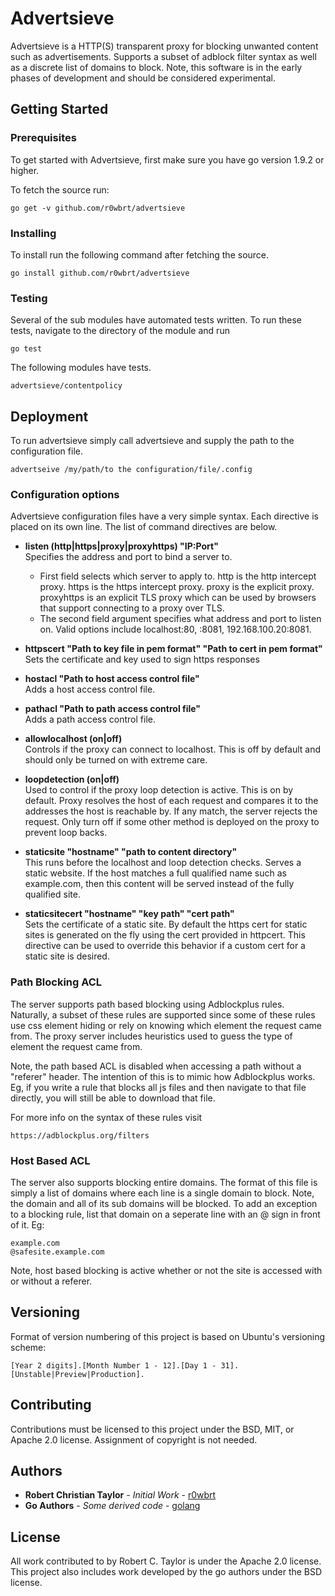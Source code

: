 # Advertsieve

Advertsieve is a HTTP(S) transparent proxy for blocking unwanted content such as 
advertisements. Supports a subset of adblock filter syntax as well as a discrete 
list of domains to block. Note, this software is in the early phases of development
and should be considered experimental.

## Getting Started

### Prerequisites

To get started with Advertsieve, first make sure you have go version 1.9.2 or higher. 

To fetch the source run:

```
go get -v github.com/r0wbrt/advertsieve
```

### Installing

To install run the following command after fetching the source.

```
go install github.com/r0wbrt/advertsieve
```

### Testing 

Several of the sub modules have automated tests written. To run these tests, 
navigate to the directory of the module and run 

```
go test
```

The following modules have tests.

```
advertsieve/contentpolicy
```

## Deployment

To run advertsieve simply call advertsieve and supply the path to the configuration file.

```
advertseive /my/path/to the configuration/file/.config
```   


### Configuration options

Advertsieve configuration files have a very simple syntax. Each directive is placed on its
own line. The list of command directives are below.

* **listen (http|https|proxy|proxyhttps) "IP:Port"**  
Specifies the address and port to bind a server to.
    * First field selects which server to apply to. http is the http intercept proxy. https is the https intercept proxy. proxy is the explicit proxy. proxyhttps is an explicit TLS proxy which can be used by browsers that support connecting to a proxy over TLS.
    * The second field argument specifies what address and port to listen on. Valid options include localhost:80, :8081, 192.168.100.20:8081.

* **httpscert "Path to key file in pem format" "Path to cert in pem format"**  
   Sets the certificate and key used to sign https responses

* **hostacl "Path to host access control file"**  
Adds a host access control file.

* **pathacl "Path to path access control file"**  
Adds a path access control file.

* **allowlocalhost (on|off)**   
Controls if the proxy can connect to localhost. This is off by default and should only be turned on with extreme care.

* **loopdetection (on|off)**  
Used to control if the proxy loop detection is active. This is on by default. Proxy resolves the host of each request and compares it to the addresses the host is reachable by. If any match, the server rejects the request. Only turn off if some other method is deployed on the proxy to prevent loop backs. 

* **staticsite "hostname" "path to content directory"**   
This runs before the localhost and loop detection checks. Serves a static website. If the host matches a full qualified name such as example.com, then this content will be served instead of the fully qualified site. 

* **staticsitecert "hostname" "key path" "cert path"**  
Sets the certificate of a static site. By default the https cert for static sites is generated on the fly using the cert provided in httpcert. This directive can be used to override this behavior if a custom cert for a static site is desired. 


### Path Blocking ACL

The server supports path based blocking using Adblockplus rules. Naturally,
a subset of these rules are supported since some of these rules use css 
element hiding or rely on knowing which element the request came from. The 
proxy server includes heuristics used to guess the type of element the request came from. 

Note, the path based ACL is disabled when accessing a path without a "referer" header. The
intention of this is to mimic how Adblockplus works. Eg, if you write a rule that
blocks all js files and then navigate to that file directly, you will still be able
to download that file.

For more info on the syntax of these rules visit 

```
https://adblockplus.org/filters
```

### Host Based ACL

The server also supports blocking entire domains. The format of this file
is simply a list of domains where each line is a single domain to block. Note,
the domain and all of its sub domains will be blocked. To add an exception to 
a blocking rule, list that domain on a seperate line with an @ sign in front of 
it. Eg:

```
example.com
@safesite.example.com
```

Note, host based blocking is active whether or not the site is accessed with or 
without a referer.

## Versioning 

Format of version numbering of this project is based on Ubuntu's versioning scheme:

```
[Year 2 digits].[Month Number 1 - 12].[Day 1 - 31].[Unstable|Preview|Production].
```

## Contributing 

Contributions must be licensed to this project under the BSD, MIT, or Apache 2.0 license.
Assignment of copyright is not needed.

## Authors

* **Robert Christian Taylor** - *Initial Work* - [r0wbrt](https://github.com/r0wbrt)
* **Go Authors** - *Some derived code* - [golang](https://github.com/golang/go)

## License

All work contributed to by Robert C. Taylor is under the Apache 2.0 license. This project
also includes work developed by the go authors under the BSD license.

